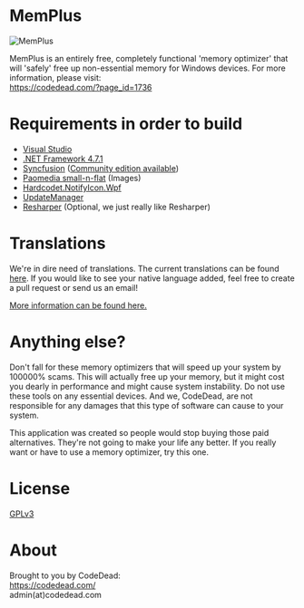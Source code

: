 # MemPlus
![MemPlus](https://i.imgur.com/PLh2e5N.gif)

MemPlus is an entirely free, completely functional 'memory optimizer' that will 'safely' free up non-essential memory for Windows devices.
For more information, please visit:  
https://codedead.com/?page_id=1736

# Requirements in order to build
* [Visual Studio](https://visualstudio.com)
* [.NET Framework 4.7.1](https://www.microsoft.com/en-us/download/details.aspx?id=56116)
* [Syncfusion](https://syncfusion.com) ([Community edition available](https://www.syncfusion.com/products/communitylicense))
* [Paomedia small-n-flat](https://github.com/paomedia/small-n-flat) (Images)
* [Hardcodet.NotifyIcon.Wpf](https://www.nuget.org/packages/Hardcodet.NotifyIcon.Wpf/)
* [UpdateManager](https://github.com/CodeDead/UpdateManager)
* [Resharper](https://www.jetbrains.com/resharper/) (Optional, we just really like Resharper)

# Translations
We're in dire need of translations. The current translations can be found [here](https://github.com/CodeDead/MemPlus/tree/master/MemPlus/Resources/Languages). If you would like to see your native language added, feel free to create a pull request or send us an email!  
  
[More information can be found here.](https://codedead.com/?p=1975)

# Anything else?
Don't fall for these memory optimizers that will speed up your system by 100000% scams. This will actually free up your memory, but it might cost you dearly in performance and might cause system instability. Do not use these tools on any essential devices. And we, CodeDead, are not responsible for any damages that this type of software can cause to your system.

This application was created so people would stop buying those paid alternatives. They're not going to make your life any better. If you really want or have to use a memory optimizer, try this one.

# License
[GPLv3](https://www.gnu.org/licenses/gpl-3.0.en.html)

# About
Brought to you by CodeDead:  
https://codedead.com/  
admin(at)codedead.com
